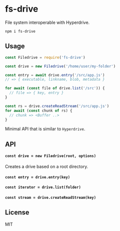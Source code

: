 # fs-drive

File system interoperable with Hyperdrive.

```
npm i fs-drive
```

## Usage
```javascript
const Filedrive = require('fs-drive')

const drive = new Filedrive('/home/user/my-folder')

const entry = await drive.entry('/src/app.js')
// => { executable, linkname, blob, metadata }

for await (const file of drive.list('/src')) {
  // file => { key, entry }
}

const rs = drive.createReadStream('/src/app.js')
for await (const chunk of rs) {
  // chunk => <Buffer ..>
}
```

Minimal API that is similar to `Hyperdrive`.

## API

#### `const drive = new Filedrive(root, options)`

Creates a drive based on a root directory.

#### `const entry = drive.entry(key)`

#### `const iterator = drive.list(folder)`

#### `const stream = drive.createReadStream(key)`

## License
MIT
